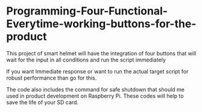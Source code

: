 # Programming-Four-Functional-Everytime-working-buttons-for-the-product
This project of smart helmet will have the integration of four buttons that will wait for the input in all conditions and run the script immediately


If you want Immediate response or want to run the actual target script for robust performance than go for this.

The code also includes the command for safe shutdown that should me used in product development on Raspberry Pi. These codes will help to save the life of your SD card.
